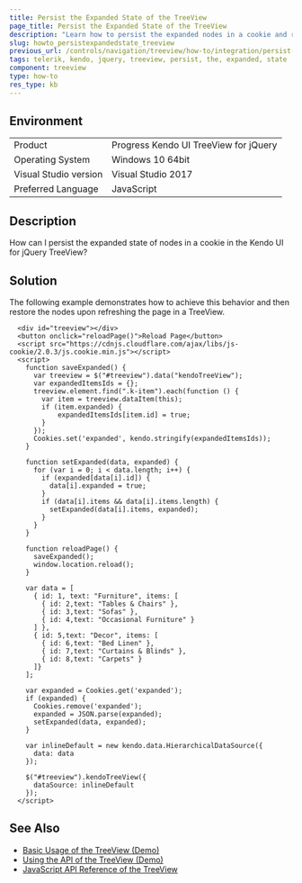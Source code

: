 ```yaml
---
title: Persist the Expanded State of the TreeView
page_title: Persist the Expanded State of the TreeView
description: "Learn how to persist the expanded nodes in a cookie and restore them upon page refresh in a Kendo UI for jQuery TreeView widget."
slug: howto_persistexpandedstate_treeview
previous_url: /controls/navigation/treeview/how-to/integration/persist-expanded-state
tags: telerik, kendo, jquery, treeview, persist, the, expanded, state
component: treeview 
type: how-to
res_type: kb
---
```


## Environment

<table>
 <tr>
  <td>Product</td>
  <td>Progress Kendo UI TreeView for jQuery</td>
 </tr>
 <tr>
  <td>Operating System</td>
  <td>Windows 10 64bit</td>
 </tr>
 <tr>
  <td>Visual Studio version</td>
  <td>Visual Studio 2017</td>
 </tr>
 <tr>
  <td>Preferred Language</td>
  <td>JavaScript</td>
 </tr>
</table>

## Description

How can I persist the expanded state of nodes in a cookie in the Kendo UI for jQuery TreeView?

## Solution

The following example demonstrates how to achieve this behavior and then restore the nodes upon refreshing the page in a TreeView.

```dojo
  <div id="treeview"></div>
  <button onclick="reloadPage()">Reload Page</button>
  <script src="https://cdnjs.cloudflare.com/ajax/libs/js-cookie/2.0.3/js.cookie.min.js"></script>
  <script>
    function saveExpanded() {
      var treeview = $("#treeview").data("kendoTreeView");
      var expandedItemsIds = {};
      treeview.element.find(".k-item").each(function () {
        var item = treeview.dataItem(this);
        if (item.expanded) {
            expandedItemsIds[item.id] = true;
        }
      });
      Cookies.set('expanded', kendo.stringify(expandedItemsIds));
    }

    function setExpanded(data, expanded) {
      for (var i = 0; i < data.length; i++) {
        if (expanded[data[i].id]) {
          data[i].expanded = true;
        }
        if (data[i].items && data[i].items.length) {
          setExpanded(data[i].items, expanded);
        }
      }
    }

    function reloadPage() {
      saveExpanded();
      window.location.reload();
    }

    var data = [
      { id: 1, text: "Furniture", items: [
        { id: 2,text: "Tables & Chairs" },
        { id: 3,text: "Sofas" },
        { id: 4,text: "Occasional Furniture" }
      ] },
      { id: 5,text: "Decor", items: [
        { id: 6,text: "Bed Linen" },
        { id: 7,text: "Curtains & Blinds" },
        { id: 8,text: "Carpets" }
      ]}
    ];

    var expanded = Cookies.get('expanded');
    if (expanded) {
      Cookies.remove('expanded');
      expanded = JSON.parse(expanded);
      setExpanded(data, expanded);
    }

    var inlineDefault = new kendo.data.HierarchicalDataSource({
      data: data
    });

    $("#treeview").kendoTreeView({
      dataSource: inlineDefault
    });
  </script>
```

## See Also

* [Basic Usage of the TreeView (Demo)](https://demos.telerik.com/kendo-ui/treeview/index)
* [Using the API of the TreeView (Demo)](https://demos.telerik.com/kendo-ui/treeview/api)
* [JavaScript API Reference of the TreeView](/api/javascript/ui/treeview)
